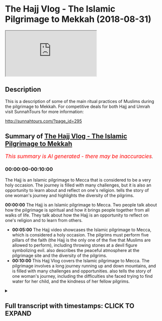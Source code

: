 # The Hajj Vlog - The Islamic Pilgrimage to Mekkah (2018-08-31)

<iframe loading='lazy' allow='autoplay' src='https://www.youtube.com/embed/uuY1dzbOJuA'></iframe>

## Description

This is a description of some of the main ritual practices of Muslims during the pilgrimage to Mekkah. For competitive deals for both Hajj and Umrah visit SunnahTours for more information:

http://sunnahtours.com/?page_id=295

## Summary of [The Hajj Vlog - The Islamic Pilgrimage to Mekkah](https://www.youtube.com/watch?v=uuY1dzbOJuA)


*<span style="color:red; font-size:125%">This summary is AI generated - there may be inaccuracies</span>. [](/)*

### <a onclick="modifyYTiframeseektime('0')">00:00:00-00:10:00</a>

The Hajj is an Islamic pilgrimage to Mecca that is considered to be a very holy occasion. The journey is filled with many challenges, but it is also an opportunity to learn about and reflect on one's religion.  tells the story of one woman's journey and highlights the diversity of the pilgrims.

**<a onclick="modifyYTiframeseektime('0')">00:00:00</a>** The Hajj is an Islamic pilgrimage to Mecca. Two people talk about how the pilgrimage is spiritual and how it brings people together from all walks of life. They talk about how the Hajj is an opportunity to reflect on one's religion and to learn from others.
* **<a onclick="modifyYTiframeseektime('300')">00:05:00</a>** The Hajj video showcases the Islamic pilgrimage to Mecca, which is considered a holy occasion. The pilgrims must perform five pillars of the faith (the Hajj is the only one of the five that Muslims are allowed to perform), including throwing stones at a devil figure symbolizing evil.  also describes the peaceful atmosphere at the pilgrimage site and the diversity of the pilgrims.
* **<a onclick="modifyYTiframeseektime('600')">00:10:00</a>** This Hajj Vlog covers the Islamic pilgrimage to Mecca. The pilgrimage involves a long journey running up and down mountains, and is filled with many challenges and opportunities.  also tells the story of one woman's journey, including the difficulties she faced trying to find water for her child, and the kindness of her fellow pilgrims.

<details><summary><h2>Full transcript with timestamps: CLICK TO EXPAND</h2></summary>

<a onclick="modifyYTiframeseektime('0')">0:00:00</a> two in the morning this is the best time  
<a onclick="modifyYTiframeseektime('16')">0:00:16</a> G promoting some Natasia representing  
<a onclick="modifyYTiframeseektime('20')">0:00:20</a> the bagel oh no babe no make enough  
<a onclick="modifyYTiframeseektime('28')">0:00:28</a>  he could've made  
<a onclick="modifyYTiframeseektime('35')">0:00:35</a> the breakaway let me kind of  
<a onclick="modifyYTiframeseektime('44')">0:00:44</a>  he could've made  
<a onclick="modifyYTiframeseektime('62')">0:01:02</a> their sacrifice  
<a onclick="modifyYTiframeseektime('65')">0:01:05</a> and this wedge was they here publication  
<a onclick="modifyYTiframeseektime('68')">0:01:08</a> was there  
<a onclick="modifyYTiframeseektime('70')">0:01:10</a> for that period of time for two days now  
<a onclick="modifyYTiframeseektime('72')">0:01:12</a> it's because of your mouth people I want  
<a onclick="modifyYTiframeseektime('75')">0:01:15</a> to come to Mina and the space that we  
<a onclick="modifyYTiframeseektime('77')">0:01:17</a> have we're forced to sleep first  
<a onclick="modifyYTiframeseektime('81')">0:01:21</a> so in this room and away in here there  
<a onclick="modifyYTiframeseektime('83')">0:01:23</a> might be how many people  
<a onclick="modifyYTiframeseektime('84')">0:01:24</a> they typically have a to the point of  
<a onclick="modifyYTiframeseektime('87')">0:01:27</a> the first move location if you look at  
<a onclick="modifyYTiframeseektime('89')">0:01:29</a> the kind of bench there  
<a onclick="modifyYTiframeseektime('93')">0:01:33</a> one right next to the other what I love  
<a onclick="modifyYTiframeseektime('95')">0:01:35</a> about men are for myself please the fact  
<a onclick="modifyYTiframeseektime('97')">0:01:37</a> that where you meet different brothers  
<a onclick="modifyYTiframeseektime('98')">0:01:38</a> every year so because you did such  
<a onclick="modifyYTiframeseektime('100')">0:01:40</a> confined spaces you have to talk to the  
<a onclick="modifyYTiframeseektime('102')">0:01:42</a> guy next to you you break down them  
<a onclick="modifyYTiframeseektime('104')">0:01:44</a> kinda party years he literally showed  
<a onclick="modifyYTiframeseektime('106')">0:01:46</a> older and you end up making good friends  
<a onclick="modifyYTiframeseektime('109')">0:01:49</a> here and bonding over like start off my  
<a onclick="modifyYTiframeseektime('112')">0:01:52</a> religion and start sharing best  
<a onclick="modifyYTiframeseektime('114')">0:01:54</a> practices in stuff will help you make go  
<a onclick="modifyYTiframeseektime('117')">0:01:57</a> are what helps you in your ibadan stupid  
<a onclick="modifyYTiframeseektime('120')">0:02:00</a> are so ii mean i just love sharing back  
<a onclick="modifyYTiframeseektime('123')">0:02:03</a> best practices here with different  
<a onclick="modifyYTiframeseektime('124')">0:02:04</a> different brothers every single year  
<a onclick="modifyYTiframeseektime('125')">0:02:05</a> when you go back to like i think it for  
<a onclick="modifyYTiframeseektime('132')">0:02:12</a> me i've already gotten incredible sense  
<a onclick="modifyYTiframeseektime('133')">0:02:13</a> of appreciation for everything more  
<a onclick="modifyYTiframeseektime('142')">0:02:22</a> space it makes you think wow look at  
<a onclick="modifyYTiframeseektime('145')">0:02:25</a> this will be given  
<a onclick="modifyYTiframeseektime('175')">0:02:55</a> why over here and this is the ninth day  
<a onclick="modifyYTiframeseektime('178')">0:02:58</a> of the Hajj and is the most important  
<a onclick="modifyYTiframeseektime('181')">0:03:01</a> day of the hatch a Jaffa which is the  
<a onclick="modifyYTiframeseektime('184')">0:03:04</a> hatch is Arabic so without coming to  
<a onclick="modifyYTiframeseektime('187')">0:03:07</a> this place then your heart is no except  
<a onclick="modifyYTiframeseektime('190')">0:03:10</a> it's one of the main pillars is the  
<a onclick="modifyYTiframeseektime('192')">0:03:12</a> biggest pillow the hatch I wonder is  
<a onclick="modifyYTiframeseektime('195')">0:03:15</a> this basically you come from panelizer  
<a onclick="modifyYTiframeseektime('196')">0:03:16</a> morning time and you spend the whole day  
<a onclick="modifyYTiframeseektime('198')">0:03:18</a> here as you can see kind of around the  
<a onclick="modifyYTiframeseektime('200')">0:03:20</a> world what the gist is that you  
<a onclick="modifyYTiframeseektime('203')">0:03:23</a> secluded  
<a onclick="modifyYTiframeseektime('208')">0:03:28</a> specialized diet but also any do I think  
<a onclick="modifyYTiframeseektime('210')">0:03:30</a> making some location activation this is  
<a onclick="modifyYTiframeseektime('213')">0:03:33</a> what the 90 days were about literally  
<a onclick="modifyYTiframeseektime('215')">0:03:35</a> coming here being here and supplication  
<a onclick="modifyYTiframeseektime('226')">0:03:46</a> and  
<a onclick="modifyYTiframeseektime('235')">0:03:55</a> [Music]  
<a onclick="modifyYTiframeseektime('266')">0:04:26</a> and it's an amazing feeling being  
<a onclick="modifyYTiframeseektime('267')">0:04:27</a> amongst millions of people everybody's  
<a onclick="modifyYTiframeseektime('270')">0:04:30</a> been in the same direction towards the  
<a onclick="modifyYTiframeseektime('273')">0:04:33</a> same goal  
<a onclick="modifyYTiframeseektime('273')">0:04:33</a> and it's very spiritual it's area so we  
<a onclick="modifyYTiframeseektime('276')">0:04:36</a> have all different types of people  
<a onclick="modifyYTiframeseektime('277')">0:04:37</a> performing the Hajj this year from the  
<a onclick="modifyYTiframeseektime('280')">0:04:40</a> young to the old my sleeping bag  
<a onclick="modifyYTiframeseektime('295')">0:04:55</a> everyone's packed thanks to each other  
<a onclick="modifyYTiframeseektime('299')">0:04:59</a> minimal gaps between each other so we  
<a onclick="modifyYTiframeseektime('302')">0:05:02</a> can be considerate to other people  
<a onclick="modifyYTiframeseektime('317')">0:05:17</a> fulfill that refinement  
<a onclick="modifyYTiframeseektime('321')">0:05:21</a> and tomorrow girl to study the down  
<a onclick="modifyYTiframeseektime('324')">0:05:24</a> at the camera and then we will go to the  
<a onclick="modifyYTiframeseektime('328')">0:05:28</a> pattern either by foot to about taxi  
<a onclick="modifyYTiframeseektime('331')">0:05:31</a> sure yeah we'll see how you feel  
<a onclick="modifyYTiframeseektime('332')">0:05:32</a> tomorrow just seven seconds you're on  
<a onclick="modifyYTiframeseektime('338')">0:05:38</a> the cover for me Messiah is way tougher  
<a onclick="modifyYTiframeseektime('342')">0:05:42</a> Marwa seven times and then fun  
<a onclick="modifyYTiframeseektime('345')">0:05:45</a> completion  
<a onclick="modifyYTiframeseektime('347')">0:05:47</a> [Music]  
<a onclick="modifyYTiframeseektime('352')">0:05:52</a> our actually complete all the pillars of  
<a onclick="modifyYTiframeseektime('356')">0:05:56</a> our Patrick  
<a onclick="modifyYTiframeseektime('361')">0:06:01</a> all of our group are here and we're  
<a onclick="modifyYTiframeseektime('364')">0:06:04</a> camping in the desert it's a beautiful  
<a onclick="modifyYTiframeseektime('366')">0:06:06</a> sight people from all over it's a real  
<a onclick="modifyYTiframeseektime('373')">0:06:13</a> situation right now I feel like  
<a onclick="modifyYTiframeseektime('378')">0:06:18</a> descriptions of the day of judgment  
<a onclick="modifyYTiframeseektime('380')">0:06:20</a> every like so many people walk in one  
<a onclick="modifyYTiframeseektime('382')">0:06:22</a> direction look everyone's cost against  
<a onclick="modifyYTiframeseektime('384')">0:06:24</a> one another through like it reminds me  
<a onclick="modifyYTiframeseektime('392')">0:06:32</a> of the movie you know when there's like  
<a onclick="modifyYTiframeseektime('394')">0:06:34</a> a storm or tsunami and then they have to  
<a onclick="modifyYTiframeseektime('397')">0:06:37</a> evacuate like areas they like they go to  
<a onclick="modifyYTiframeseektime('401')">0:06:41</a> like a church inside and then they sleep  
<a onclick="modifyYTiframeseektime('403')">0:06:43</a> in the church it reminds me of that but  
<a onclick="modifyYTiframeseektime('405')">0:06:45</a> outside I could never imagine having  
<a onclick="modifyYTiframeseektime('409')">0:06:49</a> super like this everything we sleep with  
<a onclick="modifyYTiframeseektime('412')">0:06:52</a> the scorpions in the and ants okay I  
<a onclick="modifyYTiframeseektime('423')">0:07:03</a> think we say good night for now  
<a onclick="modifyYTiframeseektime('424')">0:07:04</a> inshallah we will reconvene after  
<a onclick="modifyYTiframeseektime('434')">0:07:14</a> biggest muscle  
<a onclick="modifyYTiframeseektime('439')">0:07:19</a> [Music]  
<a onclick="modifyYTiframeseektime('445')">0:07:25</a> sorry 100 allow just leaving the leaper  
<a onclick="modifyYTiframeseektime('449')">0:07:29</a> now working through  
<a onclick="modifyYTiframeseektime('451')">0:07:31</a> as you can see millions of people are  
<a onclick="modifyYTiframeseektime('452')">0:07:32</a> gathered today  
<a onclick="modifyYTiframeseektime('454')">0:07:34</a> literally shoulder-to-shoulder this road  
<a onclick="modifyYTiframeseektime('457')">0:07:37</a> before when we came in it wasn't busy at  
<a onclick="modifyYTiframeseektime('459')">0:07:39</a> all and now we look it's full of  
<a onclick="modifyYTiframeseektime('463')">0:07:43</a> different nationalities  
<a onclick="modifyYTiframeseektime('465')">0:07:45</a> it's a very poor inspiring experience  
<a onclick="modifyYTiframeseektime('471')">0:07:51</a> I've ever encountered in my life  
<a onclick="modifyYTiframeseektime('474')">0:07:54</a> they can see all the country flags here  
<a onclick="modifyYTiframeseektime('475')">0:07:55</a> waving wave shows you that  
<a onclick="modifyYTiframeseektime('479')">0:07:59</a> you know whoever you're from  
<a onclick="modifyYTiframeseektime('482')">0:08:02</a> nice  
<a onclick="modifyYTiframeseektime('491')">0:08:11</a> [Music]  
<a onclick="modifyYTiframeseektime('503')">0:08:23</a> kinds of directions you got here people  
<a onclick="modifyYTiframeseektime('506')">0:08:26</a> coming in up to the first floor this is  
<a onclick="modifyYTiframeseektime('513')">0:08:33</a> why everyone has here meet you I've got  
<a onclick="modifyYTiframeseektime('515')">0:08:35</a> my father as well  
<a onclick="modifyYTiframeseektime('516')">0:08:36</a> so this these stones you throw them at  
<a onclick="modifyYTiframeseektime('521')">0:08:41</a> the pillar which symbolizes the devil  
<a onclick="modifyYTiframeseektime('524')">0:08:44</a> actually and this is part of the ritual  
<a onclick="modifyYTiframeseektime('527')">0:08:47</a> which the Prophet directed us to and so  
<a onclick="modifyYTiframeseektime('532')">0:08:52</a> we're going to be doing that insha'Allah  
<a onclick="modifyYTiframeseektime('533')">0:08:53</a> trying to then head off to do the rest  
<a onclick="modifyYTiframeseektime('537')">0:08:57</a> of the rights on the tenth day of the  
<a onclick="modifyYTiframeseektime('540')">0:09:00</a> highway  
<a onclick="modifyYTiframeseektime('564')">0:09:24</a> when you come back to the 11 for talk  
<a onclick="modifyYTiframeseektime('565')">0:09:25</a> day we're gonna go  
<a onclick="modifyYTiframeseektime('574')">0:09:34</a> one stone in the Chacon today so you can  
<a onclick="modifyYTiframeseektime('581')">0:09:41</a> in the back of the taxi as you see this  
<a onclick="modifyYTiframeseektime('583')">0:09:43</a> for people like the ledger  
<a onclick="modifyYTiframeseektime('590')">0:09:50</a> and this is very tranquil  
<a onclick="modifyYTiframeseektime('613')">0:10:13</a> anytime  
<a onclick="modifyYTiframeseektime('620')">0:10:20</a> [Music]  
<a onclick="modifyYTiframeseektime('621')">0:10:21</a> Safa and Marwah  
<a onclick="modifyYTiframeseektime('627')">0:10:27</a> running up and down  
<a onclick="modifyYTiframeseektime('633')">0:10:33</a> and the line goes all the way to the end  
<a onclick="modifyYTiframeseektime('639')">0:10:39</a> now stop my mother to mountains which  
<a onclick="modifyYTiframeseektime('642')">0:10:42</a> was the site of her job  
<a onclick="modifyYTiframeseektime('645')">0:10:45</a> obviously was printed with Abraham she  
<a onclick="modifyYTiframeseektime('648')">0:10:48</a> was a slave girl of Abraham actually  
<a onclick="modifyYTiframeseektime('652')">0:10:52</a> actually  
<a onclick="modifyYTiframeseektime('654')">0:10:54</a> it's my  
<a onclick="modifyYTiframeseektime('658')">0:10:58</a> you see  
<a onclick="modifyYTiframeseektime('667')">0:11:07</a> for people to know the story was  
<a onclick="modifyYTiframeseektime('670')">0:11:10</a> literally  
<a onclick="modifyYTiframeseektime('678')">0:11:18</a> trying to look for water for her child  
<a onclick="modifyYTiframeseektime('681')">0:11:21</a> she cannot find the water now eventually  
<a onclick="modifyYTiframeseektime('685')">0:11:25</a> what hapless she  
<a onclick="modifyYTiframeseektime('688')">0:11:28</a> and Samsung Porter Samsung was a kind of  
<a onclick="modifyYTiframeseektime('692')">0:11:32</a> water which still flows until this day  
<a onclick="modifyYTiframeseektime('694')">0:11:34</a> and find the Samsung on the side  
<a onclick="modifyYTiframeseektime('742')">0:12:22</a> things like  
<a onclick="modifyYTiframeseektime('744')">0:12:24</a> we had together  
<a onclick="modifyYTiframeseektime('754')">0:12:34</a> it has to do that but we decided to walk  
<a onclick="modifyYTiframeseektime('775')">0:12:55</a> from almost every location to every  
<a onclick="modifyYTiframeseektime('777')">0:12:57</a> other location so it's a lot of walking  
<a onclick="modifyYTiframeseektime('779')">0:12:59</a> every day was like three hours walking  
<a onclick="modifyYTiframeseektime('781')">0:13:01</a> at least  
<a onclick="modifyYTiframeseektime('782')">0:13:02</a> love kilometers and so makes you  
<a onclick="modifyYTiframeseektime('785')">0:13:05</a> appreciate them they transmit your  
<a onclick="modifyYTiframeseektime('787')">0:13:07</a> clothes to your family to space you have  
<a onclick="modifyYTiframeseektime('790')">0:13:10</a> a home  
<a onclick="modifyYTiframeseektime('790')">0:13:10</a> it's absolutely everything so  
<a onclick="modifyYTiframeseektime('794')">0:13:14</a> LaMichael wanna be not makin uh  
<a onclick="modifyYTiframeseektime('803')">0:13:23</a>  he could've made  
<a onclick="modifyYTiframeseektime('807')">0:13:27</a> good  
<a onclick="modifyYTiframeseektime('810')">0:13:30</a> no break alone  
<a onclick="modifyYTiframeseektime('813')">0:13:33</a> wannabe not my kind of  
<a onclick="modifyYTiframeseektime('818')">0:13:38</a> should he cut up  
</details>